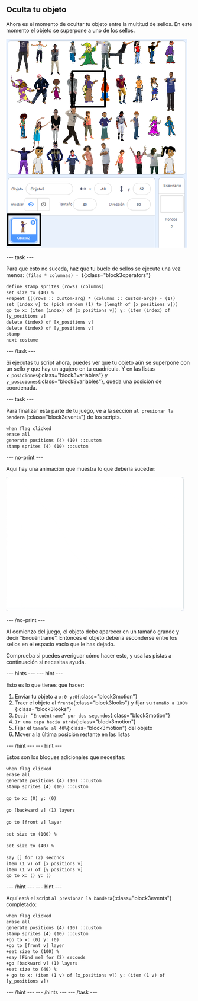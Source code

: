 ## Oculta tu objeto

Ahora es el momento de ocultar tu objeto entre la multitud de sellos. En este momento el objeto se superpone a uno de los sellos.

![superposición](images/overplap-annotated.png)

\--- task \---

Para que esto no suceda, haz que tu bucle de sellos se ejecute una vez menos: `(filas * columnas) - 1`{:class="block3operators"}

```blocks3
define stamp sprites (rows) (columns)
set size to (40) %
+repeat (((rows :: custom-arg) * (columns :: custom-arg)) - (1))
set [index v] to (pick random (1) to (length of [x_positions v]))
go to x: (item (index) of [x_positions v]) y: (item (index) of [y_positions v]
delete (index) of [x_positions v]
delete (index) of [y_positions v]
stamp
next costume
```

\--- /task \---

Si ejecutas tu script ahora, puedes ver que tu objeto aún se superpone con un sello y que hay un agujero en tu cuadrícula. Y en las listas `x_posiciones`{:class="block3variables"} y `y_posiciones`{:class="block3variables"}, queda una posición de coordenada.

\--- task \---

Para finalizar esta parte de tu juego, ve a la sección `al presionar la bandera` {:class="block3events"} de los scripts.

```blocks3
when flag clicked
erase all
generate positions (4) (10) ::custom
stamp sprites (4) (10) ::custom
```

\--- no-print \---

Aquí hay una animación que muestra lo que debería suceder:

![animación](images/demo_1.gif)

\--- /no-print \---

Al comienzo del juego, el objeto debe aparecer en un tamaño grande y decir “Encuéntrame”. Entonces el objeto debería esconderse entre los sellos en el espacio vacío que le has dejado.

Comprueba si puedes averiguar cómo hacer esto, y usa las pistas a continuación si necesitas ayuda.

\--- hints \--- \--- hint \---

Esto es lo que tienes que hacer:

1. Enviar tu objeto a `x:0 y:0`{:class="block3motion"}
2. Traer el objeto al `frente`{:class="block3looks"} y fijar su `tamaño a 100%`{:class="block3looks"}
3. `Decir “Encuéntrame” por dos segundos`{:class="block3motion"}
4. `Ir una capa hacia atrás`{:class="block3motion"}
5. Fijar el `tamaño al 40%`{:class="block3motion"} del objeto
6. Mover a la última posición restante en las listas

\--- /hint \--- \--- hint \---

Estos son los bloques adicionales que necesitas:

```blocks3
when flag clicked
erase all
generate positions (4) (10) ::custom
stamp sprites (4) (10) ::custom

go to x: (0) y: (0)

go [backward v] (1) layers

go to [front v] layer

set size to (100) %

set size to (40) %

say [] for (2) seconds
item (1 v) of [x_positions v]
item (1 v) of [y_positions v]
go to x: () y: ()
```

\--- /hint \--- \--- hint \---

Aquí está el script `al presionar la bandera`{:class="block3events"} completado:

```blocks3
when flag clicked
erase all
generate positions (4) (10) ::custom
stamp sprites (4) (10) ::custom
+go to x: (0) y: (0)
+go to [front v] layer
+set size to (100) %
+say [Find me] for (2) seconds
+go [backward v] (1) layers
+set size to (40) %
+ go to x: (item (1 v) of [x_positions v]) y: (item (1 v) of [y_positions v])
```

\--- /hint \--- \--- /hints \--- \--- /task \---